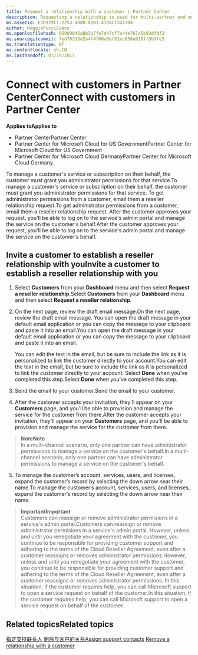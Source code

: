 ```yaml
---
title: Request a relationship with a customer | Partner Center
description: Requesting a relationship is used for multi-partner and multi-channel scenarios. It's also useful if a customer removes your delegated admin privileges and you need to restore them to provide provisioning or support.
ms.assetid: E3D979C1-2253-408B-82B1-4104C1341704
author: MaggiePucciEvans
ms.openlocfilehash: 65909045a8b3b7fe7d47cf7a44e767a5b93dfdf2
ms.sourcegitcommit: 7ed78315d2a4f4f60a0bf51ec658e019ff5b7fe3
ms.translationtype: HT
ms.contentlocale: zh-CN
ms.lasthandoff: 07/19/2017
---
```

# <a name="connect-with-customers-in-partner-center"></a><span data-ttu-id="a110c-104">Connect with customers in Partner Center</span><span class="sxs-lookup"><span data-stu-id="a110c-104">Connect with customers in Partner Center</span></span>

**<span data-ttu-id="a110c-105">Applies to</span><span class="sxs-lookup"><span data-stu-id="a110c-105">Applies to</span></span>**

-  <span data-ttu-id="a110c-106">Partner Center</span><span class="sxs-lookup"><span data-stu-id="a110c-106">Partner Center</span></span>
-  <span data-ttu-id="a110c-107">Partner Center for Microsoft Cloud for US Government</span><span class="sxs-lookup"><span data-stu-id="a110c-107">Partner Center for Microsoft Cloud for US Government</span></span>
-  <span data-ttu-id="a110c-108">Partner Center for Microsoft Cloud Germany</span><span class="sxs-lookup"><span data-stu-id="a110c-108">Partner Center for Microsoft Cloud Germany</span></span>

<span data-ttu-id="a110c-109">To manage a customer's service or subscription on their behalf, the customer must grant you administrator permissions for that service.</span><span class="sxs-lookup"><span data-stu-id="a110c-109">To manage a customer's service or subscription on their behalf, the customer must grant you administrator permissions for that service.</span></span> <span data-ttu-id="a110c-110">To get administrator permissions from a customer, email them a reseller relationship request.</span><span class="sxs-lookup"><span data-stu-id="a110c-110">To get administrator permissions from a customer, email them a reseller relationship request.</span></span> <span data-ttu-id="a110c-111">After the customer approves your request, you'll be able to log on to the service's admin portal and manage the service on the customer's behalf.</span><span class="sxs-lookup"><span data-stu-id="a110c-111">After the customer approves your request, you'll be able to log on to the service's admin portal and manage the service on the customer's behalf.</span></span> 

## <a name="invite-a-customer-to-establish-a-reseller-relationship-with-you"></a><span data-ttu-id="a110c-112">Invite a customer to establish a reseller relationship with you</span><span class="sxs-lookup"><span data-stu-id="a110c-112">Invite a customer to establish a reseller relationship with you</span></span>

1.  <span data-ttu-id="a110c-113">Select **Customers** from your **Dashboard** menu and then select **Request a reseller relationship**.</span><span class="sxs-lookup"><span data-stu-id="a110c-113">Select **Customers** from your **Dashboard** menu and then select **Request a reseller relationship**.</span></span>

2.  <span data-ttu-id="a110c-114">On the next page, review the draft email message.</span><span class="sxs-lookup"><span data-stu-id="a110c-114">On the next page, review the draft email message.</span></span> <span data-ttu-id="a110c-115">You can open the draft message in your default email application or you can copy the message to your clipboard and paste it into an email.</span><span class="sxs-lookup"><span data-stu-id="a110c-115">You can open the draft message in your default email application or you can copy the message to your clipboard and paste it into an email.</span></span> 

    <span data-ttu-id="a110c-116">You can edit the text in the email, but be sure to include the link as it is personalized to link the customer directly to your account.</span><span class="sxs-lookup"><span data-stu-id="a110c-116">You can edit the text in the email, but be sure to include the link as it is personalized to link the customer directly to your account.</span></span> <span data-ttu-id="a110c-117">Select **Done** when you’ve completed this step.</span><span class="sxs-lookup"><span data-stu-id="a110c-117">Select **Done** when you’ve completed this step.</span></span>

3.  <span data-ttu-id="a110c-118">Send the email to your customer.</span><span class="sxs-lookup"><span data-stu-id="a110c-118">Send the email to your customer.</span></span>

4.  <span data-ttu-id="a110c-119">After the customer accepts your invitation, they'll appear on your **Customers** page, and you'll be able to provision and manage the service for the customer from there.</span><span class="sxs-lookup"><span data-stu-id="a110c-119">After the customer accepts your invitation, they'll appear on your **Customers** page, and you'll be able to provision and manage the service for the customer from there.</span></span>

 >**<span data-ttu-id="a110c-120">Note</span><span class="sxs-lookup"><span data-stu-id="a110c-120">Note</span></span>**<br>
    <span data-ttu-id="a110c-121">In a multi-channel scenario, only one partner can have administrator permissions to manage a service on the customer's behalf.</span><span class="sxs-lookup"><span data-stu-id="a110c-121">In a multi-channel scenario, only one partner can have administrator permissions to manage a service on the customer's behalf.</span></span> 

5.  <span data-ttu-id="a110c-122">To manage the customer’s account, services, users, and licenses, expand the customer’s record by selecting the down arrow near their name.</span><span class="sxs-lookup"><span data-stu-id="a110c-122">To manage the customer’s account, services, users, and licenses, expand the customer’s record by selecting the down arrow near their name.</span></span>


>**<span data-ttu-id="a110c-123">Important</span><span class="sxs-lookup"><span data-stu-id="a110c-123">Important</span></span>**<br>
<span data-ttu-id="a110c-124">Customers can reassign or remove administrator permisions in a service's admin portal.</span><span class="sxs-lookup"><span data-stu-id="a110c-124">Customers can reassign or remove administrator permisions in a service's admin portal.</span></span> <span data-ttu-id="a110c-125">However, unless and until you renegotiate your agreement with the customer, you continue to be responsible for providing customer support and adhering to the terms of the Cloud Reseller Agreement, even after a customer reassigns or removes administrator permissions.</span><span class="sxs-lookup"><span data-stu-id="a110c-125">However, unless and until you renegotiate your agreement with the customer, you continue to be responsible for providing customer support and adhering to the terms of the Cloud Reseller Agreement, even after a customer reassigns or removes administrator permissions.</span></span> <span data-ttu-id="a110c-126">In this situation, if the customer requires help, you can call Microsoft support to open a service request on behalf of the customer.</span><span class="sxs-lookup"><span data-stu-id="a110c-126">In this situation, if the customer requires help, you can call Microsoft support to open a service request on behalf of the customer.</span></span>

## <a name="related-topics"></a><span data-ttu-id="a110c-127">Related topics</span><span class="sxs-lookup"><span data-stu-id="a110c-127">Related topics</span></span>

<span data-ttu-id="a110c-128">[指定支持联系人](assign-support-contacts.md)
[删除与客户的关系](remove-a-relationship.md)</span><span class="sxs-lookup"><span data-stu-id="a110c-128">[Assign support contacts](assign-support-contacts.md)
[Remove a relationship with a customer](remove-a-relationship.md)</span></span>